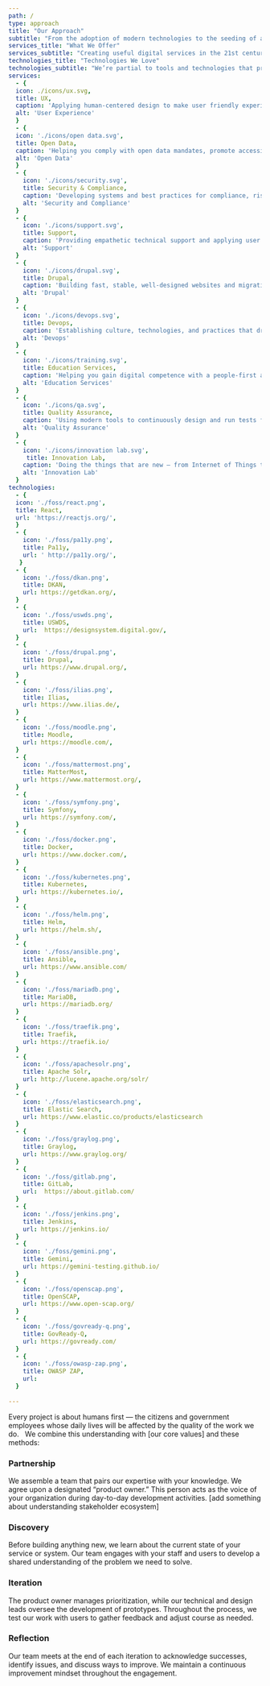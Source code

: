 ```yaml
---
path: /
type: approach
title: "Our Approach"
subtitle: "From the adoption of modern technologies to the seeding of an agile culture that rewards innovation and learning, our approach is intended not only to deliver great services, but to position your agency for continued digital growth."
services_title: "What We Offer"
services_subtitle: "Creating useful digital services in the 21st century requires all kinds of skills and technologies. Here are some things we can do to solve your complex challenges and help you gain the competencies for continuing success."
technologies_title: "Technologies We Love"
technologies_subtitle: "We’re partial to tools and technologies that promote openness, help people work better together, and provide excellent value."
services:
  - {
  icon: ./icons/ux.svg,
  title: UX,
  caption: 'Applying human-centered design to make user friendly experiences for your customers and team.', 
  alt: 'User Experience'
  }
  - {
  icon: './icons/open data.svg',
  title: Open Data,
  caption: 'Helping you comply with open data mandates, promote accessibility and use data for good.', 
  alt: 'Open Data'
  }
  - {
    icon: './icons/security.svg',
    title: Security & Compliance,
    caption: 'Developing systems and best practices for compliance, risk management and disaster recovery.', 
    alt: 'Security and Compliance'
  }
  - {
    icon: './icons/support.svg',
    title: Support,
    caption: 'Providing empathetic technical support and applying user feedback to make services better.', 
    alt: 'Support'
  }
  - {
    icon: './icons/drupal.svg',
    title: Drupal,
    caption: 'Building fast, stable, well-designed websites and migrating content from legacy systems.', 
    alt: 'Drupal'
  }
  - {
    icon: './icons/devops.svg',
    title: Devops,
    caption: 'Establishing culture, technologies, and practices that drive continuous improvement.', 
    alt: 'Devops'
  }
  - {
    icon: './icons/training.svg',
    title: Education Services, 
    caption: 'Helping you gain digital competence with a people-first approach — agile, FOSS, Drupal, and more.', 
    alt: 'Education Services'
  }
  - {
    icon: './icons/qa.svg',
    title: Quality Assurance,
    caption: 'Using modern tools to continuously design and run tests for stable, sustainable systems.', 
    alt: 'Quality Assurance'
  }
  - {
    icon: './icons/innovation lab.svg',
     title: Innovation Lab,
    caption: 'Doing the things that are new — from Internet of Things to bespoke solutions and beyond.', 
    alt: 'Innovation Lab'
  }
technologies:
  - {
  icon: './foss/react.png',
  title: React,
  url: 'https://reactjs.org/',
  }
  - {
    icon: './foss/pa11y.png',
    title: Pa11y,
    url: ' http://pa11y.org/',
   }
  - {
    icon: './foss/dkan.png',
    title: DKAN,
    url: https://getdkan.org/,
  }
  - {
    icon: './foss/uswds.png',
    title: USWDS,
    url:  https://designsystem.digital.gov/,
  }
  - {
    icon: './foss/drupal.png',
    title: Drupal,
    url: https://www.drupal.org/,
  }
  - {
    icon: './foss/ilias.png',
    title: Ilias,
    url: https://www.ilias.de/,
  }
  - {
    icon: './foss/moodle.png',
    title: Moodle,
    url: https://moodle.com/,
  }
  - {
    icon: './foss/mattermost.png',
    title: MatterMost,
    url: https://www.mattermost.org/,
  }
  - {
    icon: './foss/symfony.png',
    title: Symfony,
    url: https://symfony.com/,
  }
  - {
    icon: './foss/docker.png',
    title: Docker,
    url: https://www.docker.com/,
  }
  - {
    icon: './foss/kubernetes.png',
    title: Kubernetes,
    url: https://kubernetes.io/,
  }
  - {
    icon: './foss/helm.png',
    title: Helm,
    url: https://helm.sh/,
  }
  - {
    icon: './foss/ansible.png',
    title: Ansible,
    url: https://www.ansible.com/
  }
  - {
    icon: './foss/mariadb.png',
    title: MariaDB,
    url: https://mariadb.org/
  }
  - {
    icon: './foss/traefik.png',
    title: Traefik,
    url: https://traefik.io/
  }
  - {
    icon: './foss/apachesolr.png',
    title: Apache Solr,
    url: http://lucene.apache.org/solr/
  }
  - {
    icon: './foss/elasticsearch.png',
    title: Elastic Search,
    url: https://www.elastic.co/products/elasticsearch
  }
  - {
    icon: './foss/graylog.png',
    title: Graylog,
    url: https://www.graylog.org/
  }
  - {
    icon: './foss/gitlab.png',
    title: GitLab,
    url:  https://about.gitlab.com/
  }
  - {
    icon: './foss/jenkins.png',
    title: Jenkins,
    url: https://jenkins.io/
  }
  - {
    icon: './foss/gemini.png',
    title: Gemini,
    url: https://gemini-testing.github.io/
  }
  - {
    icon: './foss/openscap.png',
    title: OpenSCAP,
    url: https://www.open-scap.org/
  }
  - {
    icon: './foss/govready-q.png',
    title: GovReady-Q,
    url: https://govready.com/
  }
  - {
    icon: './foss/owasp-zap.png',
    title: OWASP ZAP,
    url:
  }
  
---  
```


Every project is about humans first —  the citizens and government employees whose daily lives will be affected by the quality of the work we do.   We combine this understanding with [our core values] and these methods:

### Partnership
We assemble a team that pairs our expertise with your knowledge. We agree upon a designated “product owner.” This person acts as the voice of your organization during day-to-day development activities. [add something about understanding stakeholder ecosystem]

### Discovery
Before building anything new, we learn about the current state of your service or system. Our team engages with your staff and users to develop a shared understanding of the problem we need to solve.

### Iteration
The product owner manages prioritization, while our technical and design leads oversee the development of prototypes. Throughout the process, we test our work with users to gather feedback and adjust course as needed. 

### Reflection
Our team meets at the end of each iteration to acknowledge successes, identify issues, and discuss ways to improve. We maintain a continuous improvement mindset throughout the engagement.


